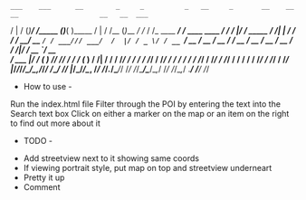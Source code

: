     ___    ___      __        _     _          _   __     _       __    __               __                    __   __  ___          
   /   |  / (_)____/ /_____ _(_)___( )_____   / | / /__  (_)___ _/ /_  / /_  ____  _____/ /_  ____  ____  ____/ /  /  |/  /___ _____ 
  / /| | / / / ___/ __/ __ `/ / ___/// ___/  /  |/ / _ \/ / __ `/ __ \/ __ \/ __ \/ ___/ __ \/ __ \/ __ \/ __  /  / /|_/ / __ `/ __ \
 / ___ |/ / (__  ) /_/ /_/ / / /    (__  )  / /|  /  __/ / /_/ / / / / /_/ / /_/ / /  / / / / /_/ / /_/ / /_/ /  / /  / / /_/ / /_/ /
/_/  |_/_/_/____/\__/\__,_/_/_/    /____/  /_/ |_/\___/_/\__, /_/ /_/_.___/\____/_/  /_/ /_/\____/\____/\__,_/  /_/  /_/\__,_/ .___/ 
                                                        /____/                                                              /_/      

- How to use -

Run the index.html file
Filter through the POI by entering the text into the Search text box
Click on either a marker on the map or an item on the right to find out more about it

- TODO -

* Add streetview next to it showing same coords
* If viewing portrait style, put map on top and streetview underneart
* Pretty it up
* Comment